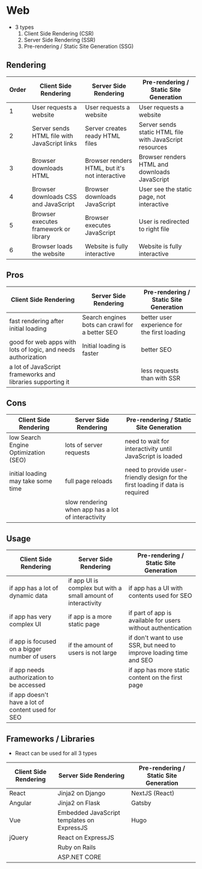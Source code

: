 # Web

- 3 types
  1. Client Side Rendering (CSR)
  2. Server Side Rendering (SSR)
  3. Pre-rendering / Static Site Generation (SSG)

## Rendering

| Order | Client Side Rendering                        | Server Side Rendering                          | Pre-rendering / Static Site Generation                  |
| ----- | -------------------------------------------- | ---------------------------------------------- | ------------------------------------------------------- |
| 1     | User requests a website                      | User requests a website                        | User requests a website                                 |
| 2     | Server sends HTML file with JavaScript links | Server creates ready HTML files                | Server sends static HTML file with JavaScript resources |
| 3     | Browser downloads HTML                       | Browser renders HTML, but it's not interactive | Browser renders HTML and downloads JavaScript           |
| 4     | Browser downloads CSS and JavaScript         | Browser downloads JavaScript                   | User see the static page, not interactive               |
| 5     | Browser executes framework or library        | Browser executes JavaScript                    | User is redirected to right file                        |
| 6     | Browser loads the website                    | Website is fully interactive                   | Website is fully interactive                            |

## Pros

| Client Side Rendering                                         | Server Side Rendering                          | Pre-rendering / Static Site Generation       |
| ------------------------------------------------------------- | ---------------------------------------------- | -------------------------------------------- |
| fast rendering after initial loading                          | Search engines bots can crawl for a better SEO | better user experience for the first loading |
| good for web apps with lots of logic, and needs authorization | Initial loading is faster                      | better SEO                                   |
| a lot of JavaScript frameworks and libraries supporting it    |                                                | less requests than with SSR                  |

## Cons

| Client Side Rendering                | Server Side Rendering                              | Pre-rendering / Static Site Generation                                         |
| ------------------------------------ | -------------------------------------------------- | ------------------------------------------------------------------------------ |
| low Search Engine Optimization (SEO) | lots of server requests                            | need to wait for interactivity until JavaScript is loaded                      |
| initial loading may take some time   | full page reloads                                  | need to provide user-friendly design for the first loading if data is required |
|                                      | slow rendering when app has a lot of interactivity |                                                                                |

## Usage

| Client Side Rendering                             | Server Side Rendering                                         | Pre-rendering / Static Site Generation                             |
| ------------------------------------------------- | ------------------------------------------------------------- | ------------------------------------------------------------------ |
| if app has a lot of dynamic data                  | if app UI is complex but with a small amount of interactivity | if app has a UI with contents used for SEO                         |
| if app has very complex UI                        | if app is a more static page                                  | if part of app is available for users without authentication       |
| if app is focused on a bigger number of users     | if the amount of users is not large                           | if don't want to use SSR, but need to improve loading time and SEO |
| if app needs authorization to be accessed         |                                                               | if app has more static content on the first page                   |
| if app doesn't have a lot of content used for SEO |                                                               |                                                                    |

## Frameworks / Libraries

- React can be used for all 3 types

| Client Side Rendering | Server Side Rendering                      | Pre-rendering / Static Site Generation |
| --------------------- | ------------------------------------------ | -------------------------------------- |
| React                 | Jinja2 on Django                           | NextJS (React)                         |
| Angular               | Jinja2 on Flask                            | Gatsby                                 |
| Vue                   | Embedded JavaScript templates on ExpressJS | Hugo                                   |
| jQuery                | React on ExpressJS                         |                                        |
|                       | Ruby on Rails                              |                                        |
|                       | ASP.NET CORE                               |                                        |
